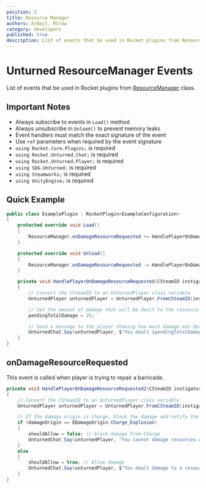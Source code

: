 ```yaml
---
position: 2
title: Resource Manager
authors: ArBajt, MCrow
category: developers
published: true
description: List of events that be used in Rocket plugins from ResourceManager class.
---
```

# Unturned ResourceManager Events
List of events that be used in Rocket plugins from [ResourceManager](https://github.com/Unturned-Datamining/Unturned-Datamining/blob/linux-client-preview/Assembly-CSharp/SDG.Unturned/ResourceManager.cs) class.
## Important Notes
- Always subscribe to events in `Load()` method
- Always unsubscribe in `Unload()` to prevent memory leaks
- Event handlers must match the exact signature of the event
- Use `ref` parameters when required by the event signature
- `using Rocket.Core.Plugins;` is required
- `using Rocket.Unturned.Chat;` is required
- `using Rocket.Unturned.Player;` is required
- `using SDG.Unturned;` is required
- `using Steamworks;` is required
- `using UnityEngine;` is required

## Quick Example
```csharp
public class ExamplePlugin : RocketPlugin<ExampleConfiguration>
{
    protected override void Load()
    {
        ResourceManager.onDamageResourceRequested += HandlePlayerOnDamageResourceRequested;
    }

    protected override void Unload()
    {
        ResourceManager.onDamageResourceRequested -= HandlePlayerOnDamageResourceRequested;
    }

    private void HandlePlayerOnDamageResourceRequested(CSteamID instigatorSteamID, Transform objectTransform, ref ushort pendingTotalDamage, ref bool shouldAllow, EDamageOrigin damageOrigin)
    {
        // Convert the CSteamID to an UnturnedPlayer class variable
        UnturnedPlayer unturnedPlayer = UnturnedPlayer.FromCSteamID(instigatorSteamID);

        // Set the amount of damage that will be dealt to the resource
        pendingTotalDamage = 25;

        // Send a message to the player showing how much damage was dealt and the name of the resource object
        UnturnedChat.Say(unturnedPlayer, $"You dealt {pendingTotalDamage} damage to a resource with name: '{objectTransform.name}'", Color.green);
    }
}
```

## onDamageResourceRequested
This event is called when player is trying to repair a barricade.
```csharp
private void HandlePlayerOnDamageResourceRequested2(CSteamID instigatorSteamID, Transform objectTransform, ref ushort pendingTotalDamage, ref bool shouldAllow, EDamageOrigin damageOrigin)
{
    // Convert the CSteamID to an UnturnedPlayer class variable
    UnturnedPlayer unturnedPlayer = UnturnedPlayer.FromCSteamID(instigatorSteamID);

    // If the damage origin is charge, block the damage and notify the player
    if (damageOrigin == EDamageOrigin.Charge_Explosion)
    {
        shouldAllow = false; // block damage from Charge
        UnturnedChat.Say(unturnedPlayer, "You cannot damage resources with demolition charges!", Color.red);
    }
    else
    {
        shouldAllow = true; // Allow damage
        UnturnedChat.Say(unturnedPlayer, $"You dealt damage to a resource named '{objectTransform.name}'.", Color.green);
    }
}
```
